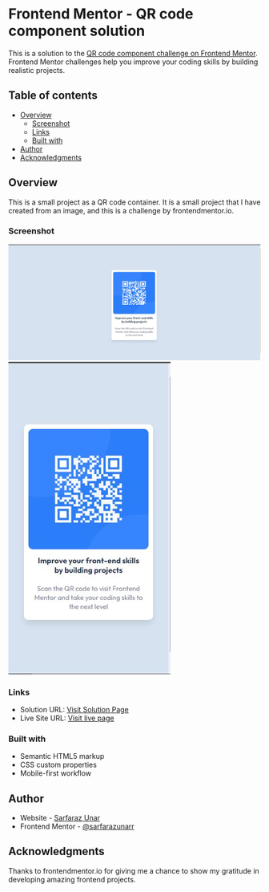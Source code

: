 # Frontend Mentor - QR code component solution

This is a solution to the [QR code component challenge on Frontend Mentor](https://www.frontendmentor.io/challenges/qr-code-component-iux_sIO_H). Frontend Mentor challenges help you improve your coding skills by building realistic projects. 

## Table of contents

- [Overview](#overview)
  - [Screenshot](#screenshot)
  - [Links](#links)
  - [Built with](#built-with)
- [Author](#author)
- [Acknowledgments](#acknowledgments)

## Overview
This is a small project as a QR code container. It is a small project that I have created from an image, and this is a challenge by frontendmentor.io. 
### Screenshot

![](./images/screenshot%201.JPG)
![](./images/response%20screenshot.JPG)

### Links

- Solution URL: [Visit Solution Page](https://www.frontendmentor.io/solutions/qr-code-component-swjWJE_5zQ)
- Live Site URL: [Visit live page](https://qr-code-component.sarfarazunar.repl.co/)

### Built with

- Semantic HTML5 markup
- CSS custom properties
- Mobile-first workflow

## Author

- Website - [Sarfaraz Unar](https://www.sarfarazcodingclub.blogspot.com)
- Frontend Mentor - [@sarfarazunarr](https://www.frontendmentor.io/profile/sarfarazunarr)

## Acknowledgments

Thanks to frontendmentor.io for giving me a chance to show my gratitude in developing amazing frontend projects.
